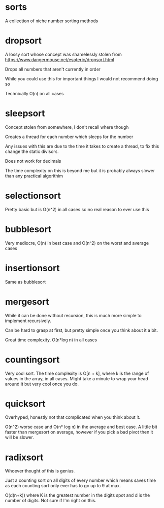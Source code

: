 # sorts
A collection of niche number sorting methods

# dropsort
A lossy sort whose concept was shamelessly stolen from https://www.dangermouse.net/esoteric/dropsort.html

Drops all numbers that aren't currently in order

While you could use this for important things I would not recommend doing so

Technically O(n) on all cases

# sleepsort
Concept stolen from somewhere, I don't recall where though

Creates a thread for each number which sleeps for the number

Any issues with this are due to the time it takes to create a thread, to fix this change the static divisors. 

Does not work for decimals

The time complexity on this is beyond me but it is probably always slower than any practical algorithim

# selectionsort

Pretty basic but is O(n^2) in all cases so no real reason to ever use this

# bubblesort

Very mediocre, O(n) in best case and O(n^2) on the worst and average cases

# insertionsort

Same as bubblesort

# mergesort

While it can be done without recursion, this is much more simple to implement recursively.

Can be hard to grasp at first, but pretty simple once you think about it a bit.

Great time complexity, O(n*log n) in all cases

# countingsort

Very cool sort. The time complexity is O[n + k], where k is the range of values in the array, in all cases. Might take a minute to wrap your head around it but very cool once you do.

# quicksort

Overhyped, honestly not that complicated when you think about it.

O(n^2) worse case and O(n* log n) in the average and best case. A little bit faster than mergesort on average, however if you pick a bad pivot then it will be slower. 

# radixsort

Whoever thought of this is genius.

Just a counting sort on all digits of every number which means saves time as each counting sort only ever has to go up to 9 at max.

O(d(n+k)) where K is the greatest number in the digits spot and d is the number of digits. Not sure if I'm right on this.


